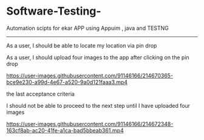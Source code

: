 # Software-Testing-
Automation scipts for ekar APP  using Appuim , java and TESTNG 
***********************************
 As a user, I should be able to locate my location via pin drop
 
As a user, I should upload four images to the app after clicking on the pin drop
 
https://user-images.githubusercontent.com/91146166/214670365-bce9e230-a99d-4e67-a520-9a0d121faaa3.mp4

the last acceptance criteria

 I should not be able to proceed to the next step until I have uploaded four images
 
https://user-images.githubusercontent.com/91146166/214672348-163cf8ab-ac20-41fe-a1ca-bad5bbeab361.mp4
